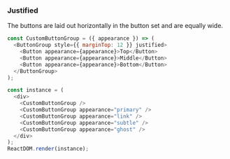 ### Justified

The buttons are laid out horizontally in the button set and are equally wide.

<!--start-code-->

```js
const CustomButtonGroup = ({ appearance }) => (
  <ButtonGroup style={{ marginTop: 12 }} justified>
    <Button appearance={appearance}>Top</Button>
    <Button appearance={appearance}>Middle</Button>
    <Button appearance={appearance}>Bottom</Button>
  </ButtonGroup>
);

const instance = (
  <div>
    <CustomButtonGroup />
    <CustomButtonGroup appearance="primary" />
    <CustomButtonGroup appearance="link" />
    <CustomButtonGroup appearance="subtle" />
    <CustomButtonGroup appearance="ghost" />
  </div>
);
ReactDOM.render(instance);
```

<!--end-code-->

